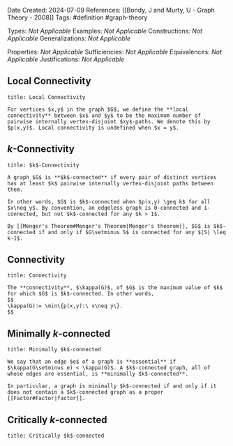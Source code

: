 Date Created: 2024-07-09
References: [[Bondy, J and Murty, U - Graph Theory - 2008]]
Tags: #definition #graph-theory 

Types: <i>Not Applicable</i>
Examples: <i>Not Applicable</i>
Constructions: <i>Not Applicable</i>
Generalizations: <i>Not Applicable</i>

Properties: <i>Not Applicable</i>
Sufficiencies: <i>Not Applicable</i>
Equivalences: <i>Not Applicable</i>
Justifications: <i>Not Applicable</i>

## Local Connectivity

```ad-definition
title: Local Connectivity

For vertices $x,y$ in the graph $G$, we define the **local connectivity** between $x$ and $y$ to be the maximum number of pairwise internally vertex-disjoint $xy$-paths. We denote this by $p(x,y)$. Local connectivity is undefined when $x = y$.
```

## $k$-Connectivity

```ad-definition
title: $k$-Connectivity

A graph $G$ is **$k$-connected** if every pair of distinct vertices has at least $k$ pairwise internally vertex-disjoint paths between them.

In other words, $G$ is $k$-connected when $p(x,y) \geq k$ for all $x\neq y$. By convention, an edgeless graph is 0-connected and 1-connected, but not $k$-connected for any $k > 1$.

By [[Menger's Theorem#Menger's Theorem|Menger's theorem]], $G$ is $k$-connected if and only if $G\setminus S$ is connected for any $|S| \leq k-1$.

```

## Connectivity

```ad-definition
title: Connectivity

The **connectivity**, $\kappa(G)$, of $G$ is the maximum value of $k$ for which $G$ is $k$-connected. In other words,
$$
\kappa(G):= \min\{p(x,y):\ x\neq y\}.
$$
```

## Minimally $k$-connected

```ad-definition
title: Minimally $k$-connected

We say that an edge $e$ of a graph is **essential** if $\kappa(G\setminus e) < \kappa(G)$. A $k$-connected graph, all of whose edges are essential, is **minimally $k$-connected**.

In particular, a graph is minimally $k$-connected if and only if it does not contain a $k$-connected graph as a proper [[Factor#Factor|factor]].
```


## Critically $k$-connected

```ad-definition
title: Critically $k$-connected


```